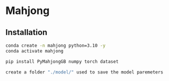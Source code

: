 # Mahjong
## Installation
```bash
conda create -n mahjong python=3.10 -y
conda activate mahjong

pip install PyMahjongGB numpy torch dataset

create a folder "./model/" used to save the model paremeters
```